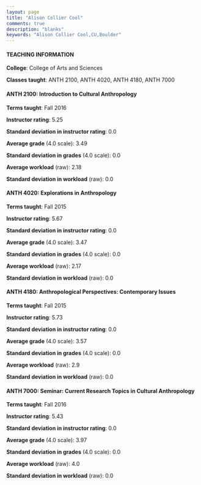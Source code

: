```yaml
---
layout: page
title: "Alison Collier Cool" 
comments: true
description: "blanks"
keywords: "Alison Collier Cool,CU,Boulder"
---
```

<head>
<script src="https://ajax.googleapis.com/ajax/libs/jquery/2.1.3/jquery.min.js"></script>
<script src="https://dl.dropboxusercontent.com/s/pc42nxpaw1ea4o9/highcharts.js?dl=0"></script>
<!-- <script src="../assets/js/highcharts.js"></script> -->
<style type="text/css">@font-face {
	font-family: "Bebas Neue";
	src: url(https://www.filehosting.org/file/details/544349/BebasNeue Regular.otf) format("opentype");
	}
	h1.Bebas { 
		font-family: "Bebas Neue", Verdana, Tahoma;
	}
</style>
</head>
	   
#### TEACHING INFORMATION

**College**: College of Arts and Sciences

**Classes taught**: ANTH 2100, ANTH 4020, ANTH 4180, ANTH 7000

#### ANTH 2100: Introduction to Cultural Anthropology

**Terms taught**: Fall 2016

**Instructor rating**: 5.25

**Standard deviation in instructor rating**: 0.0

**Average grade** (4.0 scale): 3.49

**Standard deviation in grades** (4.0 scale): 0.0

**Average workload** (raw): 2.18

**Standard deviation in workload** (raw): 0.0

#### ANTH 4020: Explorations in Anthropology

**Terms taught**: Fall 2015

**Instructor rating**: 5.67

**Standard deviation in instructor rating**: 0.0

**Average grade** (4.0 scale): 3.47

**Standard deviation in grades** (4.0 scale): 0.0

**Average workload** (raw): 2.17

**Standard deviation in workload** (raw): 0.0

#### ANTH 4180: Anthropological Perspectives: Contemporary Issues

**Terms taught**: Fall 2015

**Instructor rating**: 5.73

**Standard deviation in instructor rating**: 0.0

**Average grade** (4.0 scale): 3.57

**Standard deviation in grades** (4.0 scale): 0.0

**Average workload** (raw): 2.9

**Standard deviation in workload** (raw): 0.0

#### ANTH 7000: Seminar: Current Research Topics in Cultural Anthropology

**Terms taught**: Fall 2016

**Instructor rating**: 5.43

**Standard deviation in instructor rating**: 0.0

**Average grade** (4.0 scale): 3.97

**Standard deviation in grades** (4.0 scale): 0.0

**Average workload** (raw): 4.0

**Standard deviation in workload** (raw): 0.0

